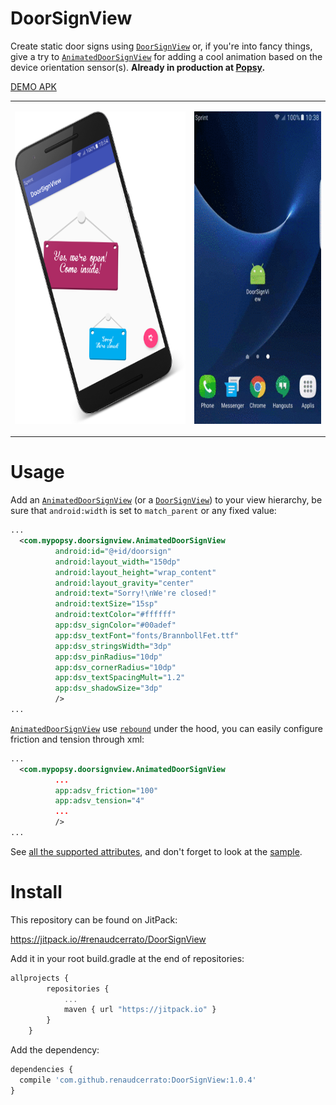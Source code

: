 # DoorSignView

Create static door signs using [`DoorSignView`](/library/src/main/java/com/mypopsy/doorsignview/DoorSignView.java) or, if you're into fancy things, give a try to [`AnimatedDoorSignView`](/library/src/main/java/com/mypopsy/doorsignview/AnimatedDoorSignView.java) for adding a cool animation based on the device orientation sensor(s).
 **Already in production at [Popsy](https://play.google.com/store/apps/details?id=com.mypopsy.android).**

[DEMO APK](https://github.com/renaudcerrato/DoorSignView/raw/master/sample/sample-debug.apk)

<table>
<tr>
<td><p align="center"><img src="/assets/sample.png" height="500"/></p></td>
<td><p align="center"><img src="/assets/sample.gif" height="500"/></p></td>
</tr>
</table>

# Usage 
Add an [`AnimatedDoorSignView`](/library/src/main/java/com/mypopsy/doorsignview/AnimatedDoorSignView.java) (or a [`DoorSignView`](/library/src/main/java/com/mypopsy/doorsignview/DoorSignView.java)) to your view hierarchy, be sure that `android:width` is set to `match_parent` or any fixed value:

```xml
...
  <com.mypopsy.doorsignview.AnimatedDoorSignView
          android:id="@+id/doorsign"
          android:layout_width="150dp"
          android:layout_height="wrap_content"
          android:layout_gravity="center"
          android:text="Sorry!\nWe're closed!"
          android:textSize="15sp"
          android:textColor="#ffffff"
          app:dsv_signColor="#00adef"
          app:dsv_textFont="fonts/BrannbollFet.ttf"
          app:dsv_stringsWidth="3dp"
          app:dsv_pinRadius="10dp"
          app:dsv_cornerRadius="10dp"
          app:dsv_textSpacingMult="1.2"
          app:dsv_shadowSize="3dp"
          />
...
```

[`AnimatedDoorSignView`](/library/src/main/java/com/mypopsy/doorsignview/AnimatedDoorSignView.java) use [`rebound`](http://facebook.github.io/rebound/) under the hood, you can easily configure friction and tension through xml:

```xml
...
  <com.mypopsy.doorsignview.AnimatedDoorSignView
          ...
          app:adsv_friction="100"
          app:adsv_tension="4"
          ...
          />
...
```

See [all the supported attributes](/library/src/main/res/values/attrs.xml), and don't forget to look at the [sample](/sample).



# Install

This repository can be found on JitPack:

https://jitpack.io/#renaudcerrato/DoorSignView

Add it in your root build.gradle at the end of repositories:

```javascript
allprojects {
		repositories {
			...
			maven { url "https://jitpack.io" }
		}
	}
```

Add the dependency:
```javascript
dependencies {
  compile 'com.github.renaudcerrato:DoorSignView:1.0.4'
}
```


